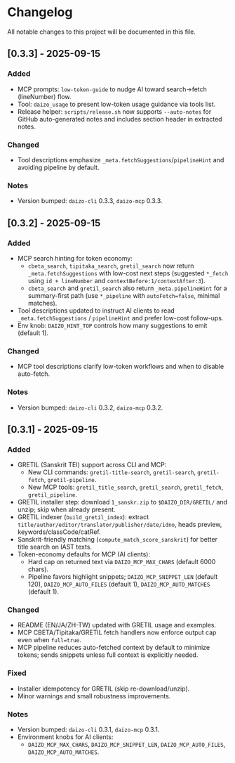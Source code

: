 # Changelog

All notable changes to this project will be documented in this file.

## [0.3.3] - 2025-09-15

### Added
- MCP prompts: `low-token-guide` to nudge AI toward search→fetch (lineNumber) flow.
- Tool: `daizo_usage` to present low-token usage guidance via tools list.
- Release helper: `scripts/release.sh` now supports `--auto-notes` for GitHub auto-generated notes and includes section header in extracted notes.

### Changed
- Tool descriptions emphasize `_meta.fetchSuggestions`/`pipelineHint` and avoiding pipeline by default.

### Notes
- Version bumped: `daizo-cli` 0.3.3, `daizo-mcp` 0.3.3.

## [0.3.2] - 2025-09-15

### Added
- MCP search hinting for token economy:
  - `cbeta_search`, `tipitaka_search`, `gretil_search` now return `_meta.fetchSuggestions` with low-cost next steps (suggested `*_fetch` using `id + lineNumber` and `contextBefore:1/contextAfter:3`).
  - `cbeta_search` and `gretil_search` also return `_meta.pipelineHint` for a summary-first path (use `*_pipeline` with `autoFetch=false`, minimal matches).
- Tool descriptions updated to instruct AI clients to read `_meta.fetchSuggestions` / `pipelineHint` and prefer low-cost follow-ups.
- Env knob: `DAIZO_HINT_TOP` controls how many suggestions to emit (default 1).

### Changed
- MCP tool descriptions clarify low-token workflows and when to disable auto-fetch.

### Notes
- Version bumped: `daizo-cli` 0.3.2, `daizo-mcp` 0.3.2.

## [0.3.1] - 2025-09-15

### Added
- GRETIL (Sanskrit TEI) support across CLI and MCP:
  - New CLI commands: `gretil-title-search`, `gretil-search`, `gretil-fetch`, `gretil-pipeline`.
  - New MCP tools: `gretil_title_search`, `gretil_search`, `gretil_fetch`, `gretil_pipeline`.
- GRETIL installer step: download `1_sanskr.zip` to `$DAIZO_DIR/GRETIL/` and unzip; skip when already present.
- GRETIL indexer (`build_gretil_index`): extract `title/author/editor/translator/publisher/date/idno`, heads preview, keywords/classCode/catRef.
- Sanskrit-friendly matching (`compute_match_score_sanskrit`) for better title search on IAST texts.
- Token-economy defaults for MCP (AI clients):
  - Hard cap on returned text via `DAIZO_MCP_MAX_CHARS` (default 6000 chars).
  - Pipeline favors highlight snippets; `DAIZO_MCP_SNIPPET_LEN` (default 120), `DAIZO_MCP_AUTO_FILES` (default 1), `DAIZO_MCP_AUTO_MATCHES` (default 1).

### Changed
- README (EN/JA/ZH-TW) updated with GRETIL usage and examples.
- MCP CBETA/Tipitaka/GRETIL fetch handlers now enforce output cap even when `full=true`.
- MCP pipeline reduces auto-fetched context by default to minimize tokens; sends snippets unless full context is explicitly needed.

### Fixed
- Installer idempotency for GRETIL (skip re-download/unzip).
- Minor warnings and small robustness improvements.

### Notes
- Version bumped: `daizo-cli` 0.3.1, `daizo-mcp` 0.3.1.
- Environment knobs for AI clients:
  - `DAIZO_MCP_MAX_CHARS`, `DAIZO_MCP_SNIPPET_LEN`, `DAIZO_MCP_AUTO_FILES`, `DAIZO_MCP_AUTO_MATCHES`.
